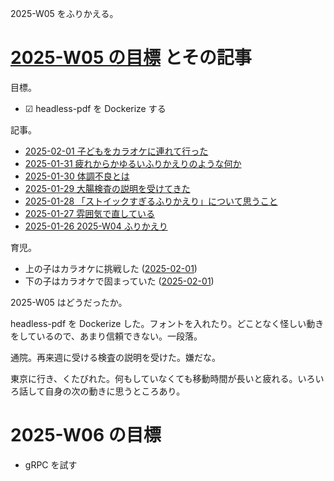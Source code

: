 2025-W05 をふりかえる。

# [2025-W05 の目標][2025-01-26] とその記事

目標。

- ☑ headless-pdf を Dockerize する

記事。

- [2025-02-01 子どもをカラオケに連れて行った][2025-02-01]
- [2025-01-31 疲れからかゆるいふりかえりのような何か][2025-01-31]
- [2025-01-30 体調不良とは][2025-01-30]
- [2025-01-29 大腸検査の説明を受けてきた][2025-01-29]
- [2025-01-28 「ストイックすぎるふりかえり」について思うこと][2025-01-28]
- [2025-01-27 雰囲気で直している][2025-01-27]
- [2025-01-26 2025-W04 ふりかえり][2025-01-26]

育児。

- 上の子はカラオケに挑戦した ([2025-02-01])
- 下の子はカラオケで固まっていた ([2025-02-01])

2025-W05 はどうだったか。

headless-pdf を Dockerize した。フォントを入れたり。どことなく怪しい動きをしているので、あまり信頼できない。一段落。

通院。再来週に受ける検査の説明を受けた。嫌だな。

東京に行き、くたびれた。何もしていなくても移動時間が長いと疲れる。いろいろ話して自身の次の動きに思うところあり。

# 2025-W06 の目標

- gRPC を試す

[2025-01-26]: https://blog.bouzuya.net/2025/01/26/
[2025-01-27]: https://blog.bouzuya.net/2025/01/27/
[2025-01-28]: https://blog.bouzuya.net/2025/01/28/
[2025-01-29]: https://blog.bouzuya.net/2025/01/29/
[2025-01-30]: https://blog.bouzuya.net/2025/01/30/
[2025-01-31]: https://blog.bouzuya.net/2025/01/31/
[2025-02-01]: https://blog.bouzuya.net/2025/02/01/
